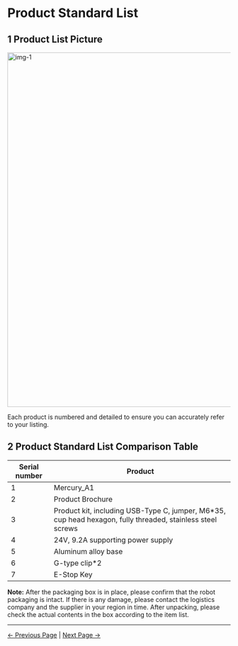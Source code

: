 # Product Standard List

## 1 Product List Picture

<img src="../../resources/4-FirstInstallAndUse/list/微信图片_20240206160327.jpg" alt="img-1" width="800" height=“auto” /> <br>

Each product is numbered and detailed to ensure you can accurately refer to your listing.

## 2 Product Standard List Comparison Table

| Serial number | Product |
|------------|-----------------|
| 1 | Mercury_A1 |
| 2 | Product Brochure |
| 3 | Product kit, including USB-Type C, jumper, M6*35, cup head hexagon, fully threaded, stainless steel screws |
| 4 | 24V, 9.2A supporting power supply |
| 5 | Aluminum alloy base |
| 6 | G-type clip*2 |
| 7 | E-Stop Key |

**Note:** After the packaging box is in place, please confirm that the robot packaging is intact. If there is any damage, please contact the logistics company and the supplier in your region in time. After unpacking, please check the actual contents in the box according to the item list.

---

[← Previous Page](./4-FirstInstallAndUse.md) | [Next Page →](./4.2-ProductUnboxingGuide.md)